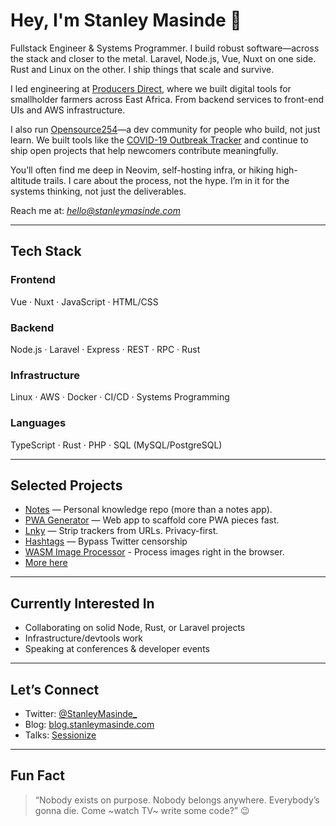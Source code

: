 # Hey, I'm Stanley Masinde 👋

Fullstack Engineer & Systems Programmer. I build robust software—across the stack and closer to the metal. Laravel, Node.js, Vue, Nuxt on one side. Rust and Linux on the other. I ship things that scale and survive.

I led engineering at [Producers Direct](https://producersdirect.org/farm-direct/), where we built digital tools for smallholder farmers across East Africa. From backend services to front-end UIs and AWS infrastructure.

I also run [Opensource254](https://github.com/opensource254)—a dev community for people who build, not just learn. We built tools like the [COVID-19 Outbreak Tracker](https://github.com/opensource254/Covid-19-web) and continue to ship open projects that help newcomers contribute meaningfully.

You’ll often find me deep in Neovim, self-hosting infra, or hiking high-altitude trails. I care about the process, not the hype. I’m in it for the systems thinking, not just the deliverables.

Reach me at: _<hello@stanleymasinde.com>_

---

## Tech Stack

### Frontend  
Vue · Nuxt · JavaScript · HTML/CSS

### Backend 
Node.js · Laravel · Express · REST · RPC · Rust

### Infrastructure
Linux · AWS · Docker · CI/CD · Systems Programming

### Languages 
TypeScript · Rust · PHP · SQL (MySQL/PostgreSQL)

---

## Selected Projects

- [Notes](https://github.com/stanleymasinde/notes) — Personal knowledge repo (more than a notes app).
- [PWA Generator](https://github.com/opensource254/pwa-generator) — Web app to scaffold core PWA pieces fast.
- [Lnky](https://github.com/stanleymasinde/Lnky) — Strip trackers from URLs. Privacy-first.
- [Hashtags](https://github.com/stanleymasinde/hashtags) — Bypass Twitter censorship
- [WASM Image Processor](https://github.com/StanleyMasinde/wasm-image-processor) - Process images right in the browser.
- [More here](https://stanleymasinde.com/projects)

---

## Currently Interested In

- Collaborating on solid Node, Rust, or Laravel projects  
- Infrastructure/devtools work  
- Speaking at conferences & developer events

---

## Let’s Connect

- Twitter: [@StanleyMasinde_](https://twitter.com/StanleyMasinde_)  
- Blog: [blog.stanleymasinde.com](https://blog.stanleymasinde.com)  
- Talks: [Sessionize](https://sessionize.com/stanleymasinde)

---

## Fun Fact

> “Nobody exists on purpose. Nobody belongs anywhere. Everybody’s gonna die. Come ~watch TV~ write some code?” 😉
